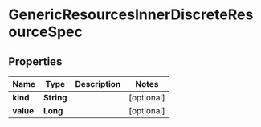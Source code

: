 
# GenericResourcesInnerDiscreteResourceSpec

## Properties
Name | Type | Description | Notes
------------ | ------------- | ------------- | -------------
**kind** | **String** |  |  [optional]
**value** | **Long** |  |  [optional]



